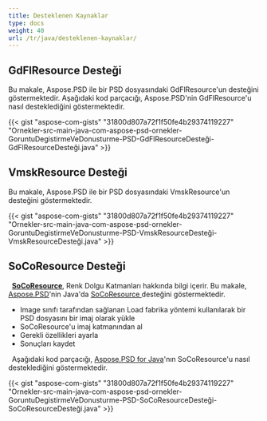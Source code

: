 ```yaml
---
title: Desteklenen Kaynaklar
type: docs
weight: 40
url: /tr/java/desteklenen-kaynaklar/
---
```



## **GdFlResource Desteği**
Bu makale, Aspose.PSD ile bir PSD dosyasındaki GdFlResource'un desteğini göstermektedir. Aşağıdaki kod parçacığı, Aspose.PSD'nin GdFlResource'u nasıl desteklediğini göstermektedir.

{{< gist "aspose-com-gists" "31800d807a72f1f50fe4b29374119227" "Ornekler-src-main-java-com-aspose-psd-ornekler-GoruntuDegistirmeVeDonusturme-PSD-GdFlResourceDesteği-GdFlResourceDesteği.java" >}}
## **VmskResource Desteği**
Bu makale, Aspose.PSD ile bir PSD dosyasındaki VmskResource'un desteğini göstermektedir.



{{< gist "aspose-com-gists" "31800d807a72f1f50fe4b29374119227" "Ornekler-src-main-java-com-aspose-psd-ornekler-GoruntuDegistirmeVeDonusturme-PSD-VmskResourceDesteği-VmskResourceDesteği.java" >}}


## **SoCoResource Desteği**


` `[**SoCoResource**](https://reference.aspose.com/java/psd/com.aspose.psd.fileformats.psd.layers.layerresources/SoCoResource), Renk Dolgu Katmanları hakkında bilgi içerir. Bu makale, [Aspose.PSD](https://products.aspose.com/psd)'nin Java'da [SoCoResource ](https://reference.aspose.com/java/psd/com.aspose.psd.fileformats.psd.layers.layerresources/SoCoResource)desteğini göstermektedir. 



- Image sınıfı tarafından sağlanan Load fabrika yöntemi kullanılarak bir PSD dosyasını bir imaj olarak yükle
- SoCoResource'u imaj katmanından al
- Gerekli özellikleri ayarla
- Sonuçları kaydet



` `Aşağıdaki kod parçacığı, [Aspose.PSD for Java](https://products.aspose.com/psd/java)'nın SoCoResource'u nasıl desteklediğini göstermektedir. 



{{< gist "aspose-com-gists" "31800d807a72f1f50fe4b29374119227" "Ornekler-src-main-java-com-aspose-psd-ornekler-GoruntuDegistirmeVeDonusturme-PSD-SoCoResourceDesteği-SoCoResourceDesteği.java" >}}







